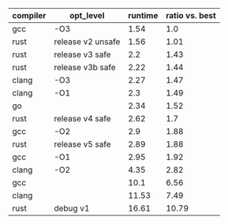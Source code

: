 |compiler|    opt_level    |runtime|ratio vs. best|
|--------|-----------------|-------|--------------|
|   gcc  |       -O3       |  1.54 |      1.0     |
|  rust  |release v2 unsafe|  1.56 |     1.01     |
|  rust  | release v3 safe |  2.2  |     1.43     |
|  rust  | release v3b safe|  2.22 |     1.44     |
|  clang |       -O3       |  2.27 |     1.47     |
|  clang |       -O1       |  2.3  |     1.49     |
|   go   |                 |  2.34 |     1.52     |
|  rust  | release v4 safe |  2.62 |      1.7     |
|   gcc  |       -O2       |  2.9  |     1.88     |
|  rust  | release v5 safe |  2.89 |     1.88     |
|   gcc  |       -O1       |  2.95 |     1.92     |
|  clang |       -O2       |  4.35 |     2.82     |
|   gcc  |                 |  10.1 |     6.56     |
|  clang |                 | 11.53 |     7.49     |
|  rust  |     debug v1    | 16.61 |     10.79    |